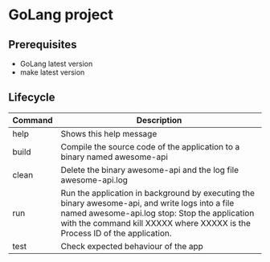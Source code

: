 # GoLang project

## Prerequisites
* GoLang latest version
* make latest version

## Lifecycle
| Command | Description |
| ------- | ----------- |
| help    | Shows this help message |
| build   | Compile the source code of the application to a binary named awesome-api  |
| clean   | Delete the binary awesome-api and the log file awesome-api.log |
| run    | Run the application in background by executing the binary awesome-api, and write logs into a file named awesome-api.log stop: Stop the application with the command kill XXXXX where XXXXX is the Process ID of the application. |
| test    | Check expected behaviour of the app |